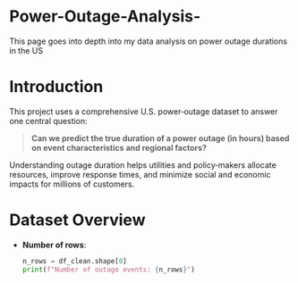 # Power-Outage-Analysis-
This page goes into depth into my data analysis on power outage durations in the US

# Introduction  
This project uses a comprehensive U.S. power‐outage dataset to answer one central question:

> **Can we predict the true duration of a power outage (in hours) based on event characteristics and regional factors?**

Understanding outage duration helps utilities and policy‐makers allocate resources, improve response times, and minimize social and economic impacts for millions of customers.

# Dataset Overview  
- **Number of rows**:  
  ```python
  n_rows = df_clean.shape[0]
  print(f"Number of outage events: {n_rows}")


